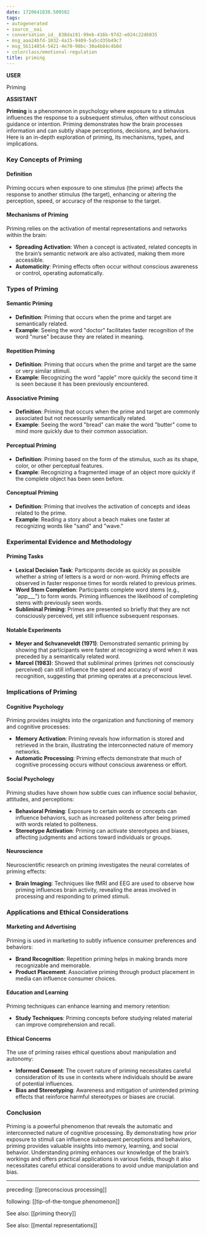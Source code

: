 ```yaml
---
date: 1720641838.509582
tags:
- autogenerated
- source__oai
- conversation_id__838da191-99eb-416b-97d2-e024c22d6035
- msg_aaa24bfd-1032-4a15-9409-5a5cd35b49c7
- msg_5b114854-5421-4e70-98bc-30a4b84c4b0d
- colorclass/emotional-regulation
title: priming
---
```


**USER**

Priming


**ASSISTANT**

**Priming** is a phenomenon in psychology where exposure to a stimulus influences the response to a subsequent stimulus, often without conscious guidance or intention. Priming demonstrates how the brain processes information and can subtly shape perceptions, decisions, and behaviors. Here is an in-depth exploration of priming, its mechanisms, types, and implications.

### Key Concepts of Priming

#### Definition
Priming occurs when exposure to one stimulus (the prime) affects the response to another stimulus (the target), enhancing or altering the perception, speed, or accuracy of the response to the target.

#### Mechanisms of Priming
Priming relies on the activation of mental representations and networks within the brain:
- **Spreading Activation**: When a concept is activated, related concepts in the brain’s semantic network are also activated, making them more accessible.
- **Automaticity**: Priming effects often occur without conscious awareness or control, operating automatically.

### Types of Priming

#### Semantic Priming
- **Definition**: Priming that occurs when the prime and target are semantically related.
- **Example**: Seeing the word "doctor" facilitates faster recognition of the word "nurse" because they are related in meaning.

#### Repetition Priming
- **Definition**: Priming that occurs when the prime and target are the same or very similar stimuli.
- **Example**: Recognizing the word "apple" more quickly the second time it is seen because it has been previously encountered.

#### Associative Priming
- **Definition**: Priming that occurs when the prime and target are commonly associated but not necessarily semantically related.
- **Example**: Seeing the word "bread" can make the word "butter" come to mind more quickly due to their common association.

#### Perceptual Priming
- **Definition**: Priming based on the form of the stimulus, such as its shape, color, or other perceptual features.
- **Example**: Recognizing a fragmented image of an object more quickly if the complete object has been seen before.

#### Conceptual Priming
- **Definition**: Priming that involves the activation of concepts and ideas related to the prime.
- **Example**: Reading a story about a beach makes one faster at recognizing words like "sand" and "wave."

### Experimental Evidence and Methodology

#### Priming Tasks
- **Lexical Decision Task**: Participants decide as quickly as possible whether a string of letters is a word or non-word. Priming effects are observed in faster response times for words related to previous primes.
- **Word Stem Completion**: Participants complete word stems (e.g., "app___") to form words. Priming influences the likelihood of completing stems with previously seen words.
- **Subliminal Priming**: Primes are presented so briefly that they are not consciously perceived, yet still influence subsequent responses.

#### Notable Experiments
- **Meyer and Schvaneveldt (1971)**: Demonstrated semantic priming by showing that participants were faster at recognizing a word when it was preceded by a semantically related word.
- **Marcel (1983)**: Showed that subliminal primes (primes not consciously perceived) can still influence the speed and accuracy of word recognition, suggesting that priming operates at a preconscious level.

### Implications of Priming

#### Cognitive Psychology
Priming provides insights into the organization and functioning of memory and cognitive processes:
- **Memory Activation**: Priming reveals how information is stored and retrieved in the brain, illustrating the interconnected nature of memory networks.
- **Automatic Processing**: Priming effects demonstrate that much of cognitive processing occurs without conscious awareness or effort.

#### Social Psychology
Priming studies have shown how subtle cues can influence social behavior, attitudes, and perceptions:
- **Behavioral Priming**: Exposure to certain words or concepts can influence behaviors, such as increased politeness after being primed with words related to politeness.
- **Stereotype Activation**: Priming can activate stereotypes and biases, affecting judgments and actions toward individuals or groups.

#### Neuroscience
Neuroscientific research on priming investigates the neural correlates of priming effects:
- **Brain Imaging**: Techniques like fMRI and EEG are used to observe how priming influences brain activity, revealing the areas involved in processing and responding to primed stimuli.

### Applications and Ethical Considerations

#### Marketing and Advertising
Priming is used in marketing to subtly influence consumer preferences and behaviors:
- **Brand Recognition**: Repetition priming helps in making brands more recognizable and memorable.
- **Product Placement**: Associative priming through product placement in media can influence consumer choices.

#### Education and Learning
Priming techniques can enhance learning and memory retention:
- **Study Techniques**: Priming concepts before studying related material can improve comprehension and recall.

#### Ethical Concerns
The use of priming raises ethical questions about manipulation and autonomy:
- **Informed Consent**: The covert nature of priming necessitates careful consideration of its use in contexts where individuals should be aware of potential influences.
- **Bias and Stereotyping**: Awareness and mitigation of unintended priming effects that reinforce harmful stereotypes or biases are crucial.

### Conclusion

Priming is a powerful phenomenon that reveals the automatic and interconnected nature of cognitive processing. By demonstrating how prior exposure to stimuli can influence subsequent perceptions and behaviors, priming provides valuable insights into memory, learning, and social behavior. Understanding priming enhances our knowledge of the brain’s workings and offers practical applications in various fields, though it also necessitates careful ethical considerations to avoid undue manipulation and bias.


---

preceding: [[preconscious processing]]  


following: [[tip-of-the-tongue phenomenon]]

See also: [[priming theory]]


See also: [[mental representations]]